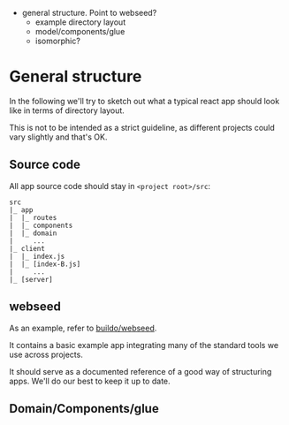   - general structure. Point to webseed?
    - example directory layout
    - model/components/glue
    - isomorphic?

# General structure

In the following we'll try to sketch out what a typical react app should look like in terms of directory layout.

This is not to be intended as a strict guideline, as different projects could vary slightly and that's OK.

## Source code

All app source code should stay in `<project root>/src`:
```
src
|_ app
|  |_ routes
|  |_ components
|  |_ domain
|     ...
|_ client
|  |_ index.js
|  |_ [index-B.js]
|     ...
|_ [server]
```


## webseed

As an example, refer to [buildo/webseed](https://github.com/buildo/webseed).

It contains a basic example app integrating many of the standard tools we use across projects.

It should serve as a documented reference of a good way of structuring apps. We'll do our best to keep it up to date.

## Domain/Components/glue